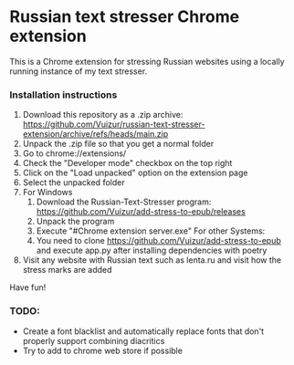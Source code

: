 # Russian text stresser Chrome extension

This is a Chrome extension for stressing Russian websites using a locally running instance of my text stresser.

### Installation instructions

1. Download this repository as a .zip archive: https://github.com/Vuizur/russian-text-stresser-extension/archive/refs/heads/main.zip
2. Unpack the .zip file so that you get a normal folder
3. Go to chrome://extensions/
4. Check the "Developer mode" checkbox on the top right
5. Click on the "Load unpacked" option on the extension page
6. Select the unpacked folder
7. For Windows
   1. Download the Russian-Text-Stresser program: https://github.com/Vuizur/add-stress-to-epub/releases
   2. Unpack the program
   3. Execute "#Chrome extension server.exe"
   For other Systems:
   1. You need to clone https://github.com/Vuizur/add-stress-to-epub and execute app.py after installing dependencies with poetry
8. Visit any website with Russian text such as lenta.ru and visit how the stress marks are added

Have fun!

### TODO:
* Create a font blacklist and automatically replace fonts that don't properly support combining diacritics
* Try to add to chrome web store if possible